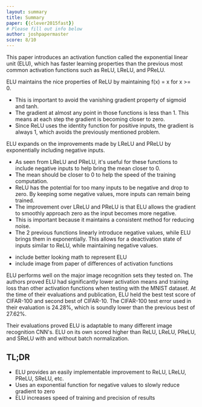 ```yaml
---
layout: summary
title: Summary
paper: {{clever2015fast}}
# Please fill out info below
author: joshpapermaster
score: 8/10
---
```


<!-- TODO: Summarize the paper:
* What is the core idea?
* How is it realized (technically)?
* How well does the paper perform?
* What interesting variants are explored? -->

This paper introduces an activation function called the exponential linear unit (ELU), which has faster learning properties than the previous most common activation functions such as ReLU, LReLU, and PReLU.


ELU maintains the nice properties of ReLU by maintaining f(x) = x for x >= 0. 

- This is important to avoid the vanishing gradient property of sigmoid and tanh. 
- The gradient at almost any point in those functions is less than 1. This means at each step the gradient is becoming closer to zero. 
- Since ReLU uses the identity function for positive inputs, the gradient is always 1, which avoids the previously mentioned problem. 


ELU expands on the improvements made by LReLU and PReLU by exponentially including negative inputs. 

- As seen from LReLU and PReLU, it's useful for these functions to include negative inputs to help bring the mean closer to 0. 
- The mean should be closer to 0 to help the speed of the training computation. 
- ReLU has the potential for too many inputs to be negative and drop to zero. By keeping some negative values, more inputs can remain being trained. 
- The improvement over LReLU and PReLU is that ELU allows the gradient to smoothly approach zero as the input becomes more negative. 
- This is important because it maintains a consistent method for reducing noise. 
- The 2 previous functions linearly introduce negative values, while ELU brings them in exponentially. This allows for a deactivation state of inputs similar to ReLU, while maintaining negative values. 


* include better looking math to represent ELU
* include image from paper of differences of activation functions


ELU performs well on the major image recognition sets they tested on. The authors proved ELU had significantly lower activation means and training loss than other activation functions when testing with the MNIST dataset. At the time of their evaluations and publication, ELU held the best test score of CIFAR-100 and second best of CIFAR-10. The CIFAR-100 test error used in their evaluation is 24.28%, which is soundly lower than the previous best of 27.62%.


Their evaluations proved ELU is adaptable to many different image recognition CNN's. ELU on its own scored higher than ReLU, LReLU, PReLU, and SReLU with and without batch normalization.


## TL;DR
- ELU provides an easily implementable improvement to ReLU, LReLU, PReLU, SReLU, etc.
- Uses an exponential function for negative values to slowly reduce gradient to zero 
- ELU increases speed of training and precision of results
